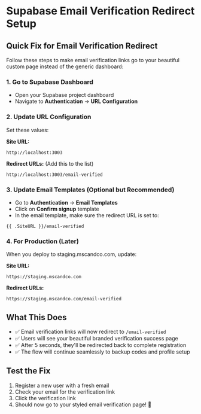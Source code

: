 # Supabase Email Verification Redirect Setup

## Quick Fix for Email Verification Redirect

Follow these steps to make email verification links go to your beautiful custom page instead of the generic dashboard:

### 1. Go to Supabase Dashboard
- Open your Supabase project dashboard
- Navigate to **Authentication** → **URL Configuration**

### 2. Update URL Configuration
Set these values:

**Site URL:**
```
http://localhost:3003
```

**Redirect URLs:** (Add this to the list)
```
http://localhost:3003/email-verified
```

### 3. Update Email Templates (Optional but Recommended)
- Go to **Authentication** → **Email Templates**
- Click on **Confirm signup** template
- In the email template, make sure the redirect URL is set to:
```
{{ .SiteURL }}/email-verified
```

### 4. For Production (Later)
When you deploy to staging.mscandco.com, update:

**Site URL:**
```
https://staging.mscandco.com
```

**Redirect URLs:**
```
https://staging.mscandco.com/email-verified
```

## What This Does

- ✅ Email verification links will now redirect to `/email-verified`
- ✅ Users will see your beautiful branded verification success page
- ✅ After 5 seconds, they'll be redirected back to complete registration
- ✅ The flow will continue seamlessly to backup codes and profile setup

## Test the Fix

1. Register a new user with a fresh email
2. Check your email for the verification link
3. Click the verification link
4. Should now go to your styled email verification page! 🎉

